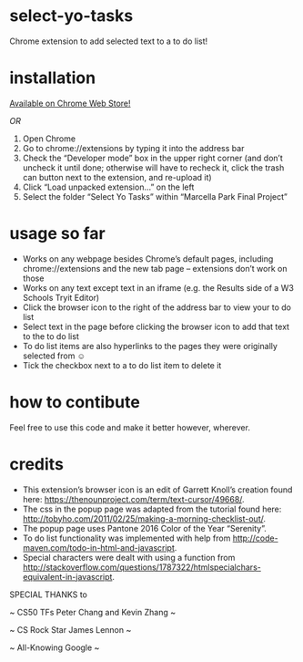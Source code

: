 # select-yo-tasks
Chrome extension to add selected text to a to do list!

# installation
[Available on Chrome Web Store!](https://chrome.google.com/webstore/developer/edit/oaeaennjegnnoeghgeejhedlmbenjbcb?hl=en-US&authuser=3#)

*OR* 

1. Open Chrome
2. Go to chrome://extensions by typing it into the address bar
3. Check the “Developer mode” box in the upper right corner (and don’t uncheck it until done; otherwise will have to recheck it, click the trash can button next to the extension, and re-upload it)
4. Click “Load unpacked extension…” on the left
5. Select the folder “Select Yo Tasks” within “Marcella Park Final Project”

# usage so far
* Works on any webpage besides Chrome’s default pages, including chrome://extensions and the new tab page – extensions don’t work on those
* Works on any text except text in an iframe (e.g. the Results side of a W3 Schools Tryit Editor)
* Click the browser icon to the right of the address bar to view your to do list
* Select text in the page before clicking the browser icon to add that text to the to do list
* To do list items are also hyperlinks to the pages they were originally selected from ☺
* Tick the checkbox next to a to do list item to delete it

# how to contibute
Feel free to use this code and make it better however, wherever.

# credits
* This extension’s browser icon is an edit of Garrett Knoll’s creation found here: https://thenounproject.com/term/text-cursor/49668/.
* The css in the popup page was adapted from the tutorial found here: http://tobyho.com/2011/02/25/making-a-morning-checklist-out/.
* The popup page uses Pantone 2016 Color of the Year “Serenity”.
* To do list functionality was implemented with help from http://code-maven.com/todo-in-html-and-javascript.
* Special characters were dealt with using a function from http://stackoverflow.com/questions/1787322/htmlspecialchars-equivalent-in-javascript.  

SPECIAL THANKS to

~ CS50 TFs Peter Chang and Kevin Zhang ~

~ CS Rock Star James Lennon ~

~ All-Knowing Google ~

